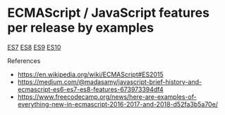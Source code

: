 # ECMAScript / JavaScript features per release by examples

[ES7](7.js) [ES8](8.js) [ES9](9.js) [ES10](10.js)

References
* https://en.wikipedia.org/wiki/ECMAScript#ES2015
* https://medium.com/@madasamy/javascript-brief-history-and-ecmascript-es6-es7-es8-features-673973394df4
* https://www.freecodecamp.org/news/here-are-examples-of-everything-new-in-ecmascript-2016-2017-and-2018-d52fa3b5a70e/
